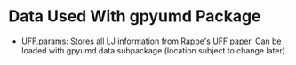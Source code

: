 # Data Used With gpyumd Package
* UFF.params: Stores all LJ information from [Rappe's UFF paper](https://pubs.acs.org/doi/abs/10.1021/ja00051a040). 
  Can be loaded with gpyumd.data subpackage (location subject to change later).